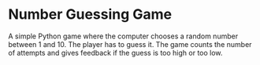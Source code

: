 # Number Guessing Game

A simple Python game where the computer chooses a random number between 1 and 10.
The player has to guess it. The game counts the number of attempts and gives
feedback if the guess is too high or too low.
